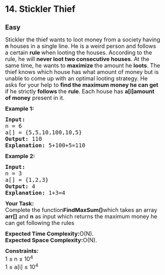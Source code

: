 # 14. Stickler Thief
## Easy 
<div class="problem-statement">
                <p></p><p><span style="font-size:18px">Stickler</span><span style="font-size:18px"> the thief wants to loot money from a society<strong> </strong>having<strong> n</strong> houses in a single line. He is a weird person and follows a certain <strong>rule </strong>when looting the houses. According to the rule, he will <strong>never loot two consecutive houses</strong>. At the same time, he wants to <strong>maximize </strong>the amount he <strong>loots</strong>. The thief knows which house has what amount of money but is unable to come up with an optimal looting strategy. He asks for your help to <strong>find the maximum money he can get</strong> if he strictly <strong>follows </strong>the <strong>rule</strong>. Each house has </span><strong><span style="font-size:18px">a[i]</span></strong><span style="font-size:18px"><strong>amount of money</strong> present in it.</span></p>

<p><span style="font-size:18px"><strong>Example 1:</strong></span></p>

<pre><span style="font-size:18px"><strong>Input:
</strong>n = 6
a[] = {5,5,10,100,10,5}
<strong>Output: </strong>110
<strong>Explanation: </strong>5+100+5=110</span></pre>

<p><span style="font-size:18px"><strong>Example 2:</strong></span></p>

<pre><span style="font-size:18px"><strong>Input:
</strong>n = 3
a[] = {1,2,3}
<strong>Output: </strong>4
<strong>Explanation: </strong>1+3=4</span></pre>

<p><span style="font-size:18px"><strong>Your Task:</strong><br>
Complete the function<strong>FindMaxSum()</strong>which takes an array <strong>arr[]</strong> and <strong>n</strong> as input which returns the maximum money he can get following the rules</span></p>

<p><span style="font-size:18px"><strong>Expected Time Complexity:</strong>O(N).<br>
<strong>Expected Space Complexity:</strong>O(N).</span></p>

<p><span style="font-size:18px"><strong>Constraints:</strong><br>
1 ≤ n ≤ 10<sup>4</sup><br>
1 ≤ a[i] ≤ 10<sup>4</sup></span></p>
 <p></p>
            </div>